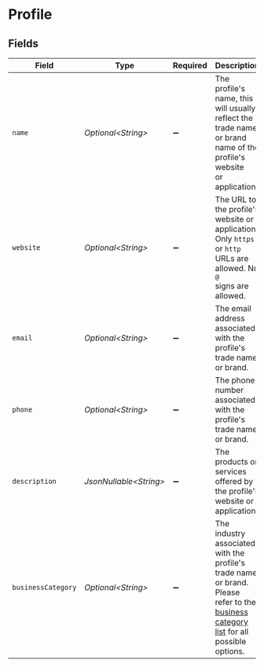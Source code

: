 # Profile


## Fields

| Field                                                                                                                                                     | Type                                                                                                                                                      | Required                                                                                                                                                  | Description                                                                                                                                               |
| --------------------------------------------------------------------------------------------------------------------------------------------------------- | --------------------------------------------------------------------------------------------------------------------------------------------------------- | --------------------------------------------------------------------------------------------------------------------------------------------------------- | --------------------------------------------------------------------------------------------------------------------------------------------------------- |
| `name`                                                                                                                                                    | *Optional\<String>*                                                                                                                                       | :heavy_minus_sign:                                                                                                                                        | The profile's name, this will usually reflect the trade name or brand name of the profile's website<br/>or application.                                   |
| `website`                                                                                                                                                 | *Optional\<String>*                                                                                                                                       | :heavy_minus_sign:                                                                                                                                        | The URL to the profile's website or application. Only `https` or `http` URLs are allowed. No `@`<br/>signs are allowed.                                   |
| `email`                                                                                                                                                   | *Optional\<String>*                                                                                                                                       | :heavy_minus_sign:                                                                                                                                        | The email address associated with the profile's trade name or brand.                                                                                      |
| `phone`                                                                                                                                                   | *Optional\<String>*                                                                                                                                       | :heavy_minus_sign:                                                                                                                                        | The phone number associated with the profile's trade name or brand.                                                                                       |
| `description`                                                                                                                                             | *JsonNullable\<String>*                                                                                                                                   | :heavy_minus_sign:                                                                                                                                        | The products or services offered by the profile's website or application.                                                                                 |
| `businessCategory`                                                                                                                                        | *Optional\<String>*                                                                                                                                       | :heavy_minus_sign:                                                                                                                                        | The industry associated with the profile's trade name or brand. Please refer to the<br/>[business category list](common-data-types) for all possible options. |